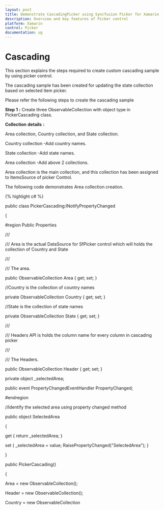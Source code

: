 ```yaml
---
layout: post
title: Demonstrate CascadingPicker using Syncfusion Picker for Xamarin.Forms
description: Overview and key features of Picker control
platform: Xamarin
control: Picker
documentation: ug
---
```



# Cascading

This section explains the steps required to create custom cascading sample by using picker control.

The cascading sample has been created for updating the state collection based on selected item picker.

Please refer the  following steps to create the cascading sample 

**Step** **1** **:** Create three ObservableCollection with object type in PickerCascading class. 

**Collection** **details** **:** 

Area collection, Country collection, and State collection.

Country collection -Add country names.

State collection -Add state names.

Area collection -Add above  2 collections.

Area collection is the main collection, and this collection has been assigned to ItemsSource of picker Control.

The following code demonstrates Area collection creation.

{% highlight c# %}


public class PickerCascading:INotifyPropertyChanged

{

#region Public Properties

/// <summary>

/// Area is the actual DataSource for SfPicker control which will holds the collection of Country and State

/// </summary>

/// <value>The area.</value>

public ObservableCollection<object> Area { get; set; }

//Country is the collection of country names

private ObservableCollection<object> Country { get; set; }

//State is the collection of state names

private ObservableCollection<object> State { get; set; }

/// <summary>

/// Headers API is holds the column name for every column in cascading picker

/// </summary>

/// <value>The Headers.</value>

public ObservableCollection<string> Header { get; set; }

private object _selectedArea;

public event PropertyChangedEventHandler PropertyChanged;

#endregion

//Identify the selected area using property changed method

public object SelectedArea

{

get { return _selectedArea; }

set { _selectedArea = value; RaisePropertyChanged("SelectedArea"); }

}

public PickerCascading()

{

Area = new ObservableCollection<object>();

Header = new ObservableCollection<string>();

Country = new ObservableCollection<object>();

State = new ObservableCollection<object>();

//populate Countries

Country.Add("UK");

Country.Add("USA");

Country.Add("India");

Country.Add("UAE");

Country.Add("Germany");

//populate states

State.Add("London");

State.Add("Manchester");

State.Add("Cambridge");

State.Add("Edinburgh");

State.Add("Glasgow");

State.Add("Birmingham");

Area.Add(Country);

Area.Add(State);

SelectedArea = new ObservableCollection<object>() { "UK", "London" };

}

//Hooked when changes occurred 

public void RaisePropertyChanged(string name)

{

if (PropertyChanged != null)

PropertyChanged(this, new PropertyChangedEventArgs(name));

}

}

{% endhighlight %}

**Step** **2** **:** Update the state collection  based on selected item of country name by using the Selection changed event of picker control.

{% highlight c# %}

private void picker_SelectionChanged(object sender, Syncfusion.SfPicker.XForms.SelectionChangedEventArgs e)

{

if (picker.ItemsSource != null && e.NewValue is IList && (picker.ItemsSource as IList).Count > 1 && CurrentItem != (e.NewValue as IList)[0].ToString())
            {
                //Updated the second column collection based on first column selected value.
                (picker.ItemsSource as ObservableCollection<object>).RemoveAt(1);
                (picker.ItemsSource as ObservableCollection<object>).Add(GetCountry((e.NewValue as IList)[0].ToString()));
            }

}

{% endhighlight %}

**Step** **3** **:** Define column headers as  “Country” and  “State” by using ColumnHeaderText property of picker control. The following code demonstrates how to define header for each column of picker control.

{% highlight c# %}

public class PickerCascading:INotifyPropertyChanged

{           

/// <summary>

/// Headers API is holds the column name for every column in cascading picker

/// </summary>

/// <value>The Headers.</value>

public ObservableCollection<string> Header { get; set; }

public PickerCascading()

{

Header = new ObservableCollection<string>();

Header.Add("Country");

Header.Add("State");

}

}

{% endhighlight %}

**Step** **4** **:** Add the cascading picker control in main page of XAML. Please refer the following code snippets.

{% tabs %}
{% highlight xaml %}
<ContentPage

x:Class="CascadingPicker.MainPage"

xmlns="http://xamarin.com/schemas/2014/forms"

xmlns:x="http://schemas.microsoft.com/winfx/2009/xaml"

xmlns:local="clr-namespace:CascadingPicker"

xmlns:syncfusion="clr-namespace:Syncfusion.SfPicker.XForms;assembly=Syncfusion.SfPicker.XForms">

<ContentPage.BindingContext>

<local:PickerCascading />

</ContentPage.BindingContext>

<ContentPage.Content>

<Grid HorizontalOptions="Center" VerticalOptions="Center">

<StackLayout>

<Button

Clicked="Button_Clicked"

HeightRequest="40"

Text="Open Picker"

WidthRequest="200" />

</StackLayout>

<syncfusion:SfPicker

x:Name="picker"

ColumnHeaderText="{Binding Header}"

HeaderText="Select your Area"

HeightRequest="350"

ItemsSource="{Binding Area}"

PickerHeight="250"

PickerMode="Dialog"

PickerWidth="280"

SelectedItem="{Binding SelectedArea}"

SelectionChanged="picker_SelectionChanged"

ShowColumnHeader="True"

WidthRequest="300" />

</Grid>

</ContentPage.Content>

</ContentPage>



{% endhighlight %}


{% highlight c# %}

Grid mainGrid = new Grid();
            mainGrid.HorizontalOptions = LayoutOptions.Center;
            mainGrid.VerticalOptions = LayoutOptions.Center;
            StackLayout mainStack = new StackLayout();
            mainStack.VerticalOptions = LayoutOptions.Center;
            mainStack.HorizontalOptions = LayoutOptions.Center;
            Button button = new Button();
            button.HeightRequest = 40;
            button.Text = "Open Picker";
            button.WidthRequest = 200;
            mainStack.Children.Add(button);
            SfPicker picker = new SfPicker();
            picker.HeaderText = "Select your Area";
            picker.HeightRequest = 350;
            picker.PickerHeight = 250;
            picker.PickerMode = PickerMode.Dialog;
            picker.PickerWidth = 280;
            picker.SelectionChanged += Picker_SelectionChanged;
            picker.ShowColumnHeader = true;
            picker.SetBinding(Picker.SelectedItemProperty, "SelectedArea");
            picker.SetBinding(Picker.ItemsSourceProperty, "Area");
            picker.SetBinding(Picker.ColumnHeaderText, "Header");
            picker.ShowFooter = true;
            picker.WidthRequest = 300;
            mainGrid.Children.Add(mainStack);
            mainGrid.Children.Add(picker);
            this.Content = mainGrid;

{% endhighlight %}
{% endtabs %}

The code in the code behind is as follows.

{% highlight c# %}

public partial class MainPage : ContentPage

{

string CurrentItem;

public MainPage()

{

InitializeComponent();

}

private void Button_Clicked(object sender, EventArgs e)

{

picker.IsOpen = true;

}

}

{% endhighlight %}

The following screenshot illustrates the output of above code snippets.

![cascading](images/cascading_img1.jpeg)


You can download the sample for reference from the following link.

Sample link: [CascadingSample](http://www.syncfusion.com/downloads/support/directtrac/general/ze/CascadingSample-1021889547.zip)